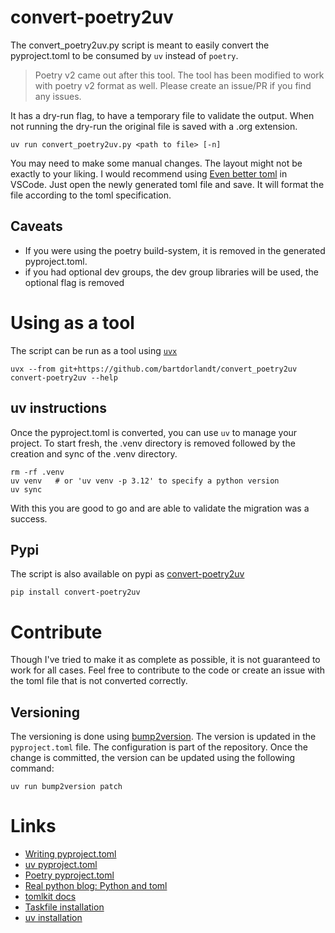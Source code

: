 # convert-poetry2uv

The convert_poetry2uv.py script is meant to easily convert the pyproject.toml to be consumed by `uv` instead of `poetry`.

> Poetry v2 came out after this tool. The tool has been modified to work with poetry v2 format as well. Please create an issue/PR if you find any issues.

It has a dry-run flag, to have a temporary file to validate the output. When not running the dry-run the original file is saved with a .org extension.

    uv run convert_poetry2uv.py <path to file> [-n]

You may need to make some manual changes.
The layout might not be exactly to your liking. I would recommend using [Even better toml](https://marketplace.visualstudio.com/items?itemName=tamasfe.even-better-toml) in VSCode. Just open the newly generated toml file and save. It will format the file according to the toml specification.

## Caveats
* If you were using the poetry build-system, it is removed in the generated pyproject.toml.
* if you had optional dev groups, the dev group libraries will be used, the optional flag is removed

# Using as a tool
The script can be run as a tool using [`uvx`](https://docs.astral.sh/uv/guides/tools/)

    uvx --from git+https://github.com/bartdorlandt/convert_poetry2uv convert-poetry2uv --help

## uv instructions
Once the pyproject.toml is converted, you can use `uv` to manage your project. To start fresh, the .venv directory is removed followed by the creation and sync of the .venv directory.

    rm -rf .venv
    uv venv   # or 'uv venv -p 3.12' to specify a python version
    uv sync

With this you are good to go and are able to validate the migration was a success.

## Pypi
The script is also available on pypi as [convert-poetry2uv](https://pypi.org/project/convert-poetry2uv/)

    pip install convert-poetry2uv

# Contribute
Though I've tried to make it as complete as possible, it is not guaranteed to work for all cases. Feel free to contribute to the code or create an issue with the toml file that is not converted correctly.

## Versioning

The versioning is done using [bump2version](https://pypi.org/project/bump2version/). The version is updated in the `pyproject.toml` file. The configuration is part of the repository. Once the change is committed, the version can be updated using the following command:

    uv run bump2version patch

# Links
* [Writing pyproject.toml](https://packaging.python.org/en/latest/guides/writing-pyproject-toml/)
* [uv pyproject.toml](https://docs.astral.sh/uv/concepts/projects/layout/)
* [Poetry pyproject.toml](https://python-poetry.org/docs/pyproject/)
* [Real python blog: Python and toml](https://realpython.com/python-toml/#write-toml-documents-with-tomli_w)
* [tomlkit docs](https://tomlkit.readthedocs.io/en/latest/quickstart/#)
* [Taskfile installation](https://taskfile.dev/installation/)
* [uv installation](https://docs.astral.sh/uv/getting-started/installation/)

